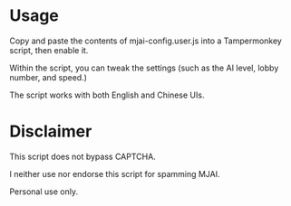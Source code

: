 # Usage

Copy and paste the contents of mjai-config.user.js into a Tampermonkey script, then enable it.

Within the script, you can tweak the settings (such as the AI level, lobby number, and speed.)

The script works with both English and Chinese UIs.

# Disclaimer

This script does not bypass CAPTCHA.

I neither use nor endorse this script for spamming MJAI.

Personal use only.
